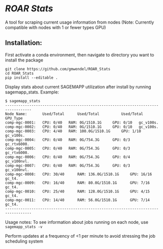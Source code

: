 # *ROAR Stats*

A tool for scraping current usage information from nodes
(Note: Currently compatible with nodes with 1 or fewer types GPU)


## Installation:

First activate a conda environment, then navigate to directory you want to install the package
```
git clone https://github.com/gmwendel/ROAR_Stats
cd ROAR_Stats
pip install --editable .
```

Display stats about current SAGEMAPP utilization after install
by running sagemapp_stats. Example:
```
$ sagemapp_stats
----------------------------------------------------------------------------------
Node Name:  	 Used/Total 	 Used/Total 	 	 Used/Total 	 GPU_Type
comp-mgc-0001: 	 CPU: 0/40 	 RAM: 0G/1510.1G 	 GPU: 0/10 	 gc_v100s.
comp-mgc-0002: 	 CPU: 0/40 	 RAM: 0G/1510.1G 	 GPU: 0/10 	 gc_v100s.
comp-mgc-0003: 	 CPU: 4/40 	 RAM: 100.0G/1510.1G 	 GPU: 1/10 	 gc_v100s.
comp-mgc-0004: 	 CPU: 0/40 	 RAM: 0G/754.3G 	 GPU: 0/3 	 gc_rtx6000.
comp-mgc-0005: 	 CPU: 0/40 	 RAM: 0G/754.3G 	 GPU: 0/3 	 gc_rtx6000.
comp-mgc-0006: 	 CPU: 0/40 	 RAM: 0G/754.3G 	 GPU: 0/4 	 gc_v100nvl.
comp-mgc-0007: 	 CPU: 0/40 	 RAM: 0G/754.3G 	 GPU: 0/3 	 gc_v100nvl.
comp-mgc-0008: 	 CPU: 30/40 	 RAM: 136.0G/1510.1G 	 GPU: 16/16 	 gc_t4.
comp-mgc-0009: 	 CPU: 16/40 	 RAM: 80.0G/1510.1G 	 GPU: 7/16 	 gc_t4.
comp-mgc-0010: 	 CPU: 25/40 	 RAM: 128.0G/1510.1G 	 GPU: 4/15 	 gc_t4.
comp-mgc-0011: 	 CPU: 14/40 	 RAM: 56.0G/1510.1G 	 GPU: 7/14 	 gc_t4.
----------------------------------------------------------------------------------

```

Usage notes:
To see information about jobs running on each node, use ```sagemapp_stats -v```

Perform updates at a frequency of <1 per minute to avoid stressing the job scheduling system
